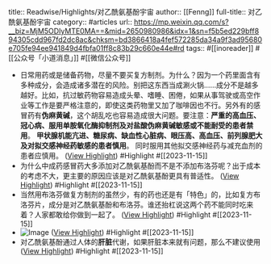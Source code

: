 title:: Readwise/Highlights/对乙酰氨基酚宇宙
author:: [[Fenng]]
full-title:: 对乙酰氨基酚宇宙
category:: #articles
url:: https://mp.weixin.qq.com/s?__biz=MjM5ODIyMTE0MA==&mid=2650980986&idx=1&sn=f5b5ed229bff894305cdd967fd2dc8ac&chksm=bd3866418a4fef572285da34a9f3ad95680e705fe94ee941849d4fbfa01ff8c83b29c660e44e#rd
tags:: #[[inoreader]] #[[公众号「小道消息」]] #[[微信公众号]]

- 日常用药或是储备药物，尽量不要买复方制剂。为什么？因为一个药里面含有多种成分，会造成诸多潜在的风险。别把这东西当成涮火锅……成分不是越多越好。比如，抗过敏药物容易造成头晕、嗜睡、困倦，如果从事驾驶或高空作业等工作是要严格注意的，即使这类药物里又加了咖啡因也不行。另外有的感冒药有**伪麻黄碱**，这个胡乱吃也容易造成很大问题。要注意：**严重的高血压、冠心病、服用单胺氧化酶抑制剂及对盐酸伪麻黄碱敏感或不能耐受的患者禁用**。 **甲状腺机能亢进、糖尿病、缺血性心脏病、眼压高、高血压、前列腺肥大及对拟交感神经药敏感的患者慎用**。 同时服用其他拟交感神经药与减充血剂的患者应慎用。 ([View Highlight](https://read.readwise.io/read/01hf8dzbw3f0h3q81ppc6qzmxn)) #Highlight #[[2023-11-15]]
- 为什么中成药感冒药大多添加对乙酰氨基酚而不是不添加布洛芬呢？出于成本的考虑不大，更主要的原因应该是对乙酰氨基酚更具有普适性。 ([View Highlight](https://read.readwise.io/read/01hf8e01sbkhx6tj650qn01v9w)) #Highlight #[[2023-11-15]]
- 当然用布洛芬做复方制剂的虽然少，有的药也还是有「特色」的，比如复方布洛芬片，成分是对乙酰氨基酚和布洛芬。谁还抬杠说这两个药不能同时吃来着？人家都敢给你做到一起了。 ([View Highlight](https://read.readwise.io/read/01hf8e0bcv8mph272paxt1083k)) #Highlight #[[2023-11-15]]
- ![Image](https://mmbiz.qpic.cn/mmbiz_jpg/ow5rEn8QGlHmd6lsxF0HW9zZwAVpzj3mO7q11KlLqStnLJJR12b5LQeCib6JtA7sDWAqFblR3rRdRibotbc8mbQg/640?wx_fmt=jpeg&wxfrom=5&wx_lazy=1&wx_co=1) ([View Highlight](https://read.readwise.io/read/01hf8e0fej7q50zhd79a482p5c)) #Highlight #[[2023-11-15]]
- 对乙酰氨基酚通过人体的**肝脏**代谢，如果肝脏本来就有问题，那么不建议使用 ([View Highlight](https://read.readwise.io/read/01hf8e1g4tvmwnp8ctn8v2ndm3)) #Highlight #[[2023-11-15]]